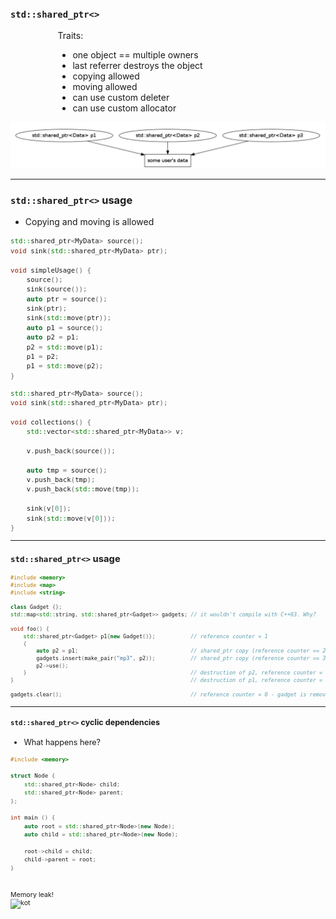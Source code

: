 ﻿### `std::shared_ptr<>`

<div style="width: 70%; margin: 0 auto">

Traits:

* <!-- .element: class="fragment fade-in" --> one object == multiple owners
* <!-- .element: class="fragment fade-in" --> last referrer destroys the object
* <!-- .element: class="fragment fade-in" --> copying allowed
* <!-- .element: class="fragment fade-in" --> moving allowed
* <!-- .element: class="fragment fade-in" --> can use custom deleter
* <!-- .element: class="fragment fade-in" --> can use custom allocator

</div>

<img src="img/sharedptr1.png" data-src="img/sharedptr1.png" alt="shared pointers" class="plain fragment fade-in">

___

### `std::shared_ptr<>` usage

* Copying and moving is allowed

<div class="multicolumn" style="font-size: 90%">
<div class="col">

```cpp
std::shared_ptr<MyData> source();
void sink(std::shared_ptr<MyData> ptr);

void simpleUsage() {
    source();
    sink(source());
    auto ptr = source();
    sink(ptr);
    sink(std::move(ptr));
    auto p1 = source();
    auto p2 = p1;
    p2 = std::move(p1);
    p1 = p2;
    p1 = std::move(p2);
}

```

</div>

<div class="col">

```cpp
std::shared_ptr<MyData> source();
void sink(std::shared_ptr<MyData> ptr);

void collections() {
    std::vector<std::shared_ptr<MyData>> v;

    v.push_back(source());

    auto tmp = source();
    v.push_back(tmp);
    v.push_back(std::move(tmp));

    sink(v[0]);
    sink(std::move(v[0]));
}
```

</div>

___

### `std::shared_ptr<>` usage

<div style="font-size: 80%; width: 100%; margin: 0 auto">

```cpp
#include <memory>
#include <map>
#include <string>

class Gadget {};
std::map<std::string, std::shared_ptr<Gadget>> gadgets; // it wouldn't compile with C++03. Why?

void foo() {
    std::shared_ptr<Gadget> p1{new Gadget()};           // reference counter = 1
    {
        auto p2 = p1;                                   // shared_ptr copy (reference counter == 2)
        gadgets.insert(make_pair("mp3", p2));           // shared_ptr copy (reference counter == 3)
        p2->use();
    }                                                   // destruction of p2, reference counter = 2
}                                                       // destruction of p1, reference counter = 1

gadgets.clear();                                        // reference counter = 0 - gadget is removed
```

</div>

___

#### `std::shared_ptr<>` cyclic dependencies

* What happens here?

<div class="multicolumn" style="font-size: 85%">
<div class="col">

```cpp
#include <memory>

struct Node {
    std::shared_ptr<Node> child;
    std::shared_ptr<Node> parent;
};

int main () {
    auto root = std::shared_ptr<Node>(new Node);
    auto child = std::shared_ptr<Node>(new Node);

    root->child = child;
    child->parent = root;
}


```

</div>

<div class="col" style="margin-top: 30px;">
    <div style="margin: 0 auto">Memory leak!</div>
    <img data-src="img/kot.jpg" src="img/kot.jpg" alt="kot" class="plain" style="height: 70%">
    
</div>
<!-- .element: class="fragment fade-in" -->
